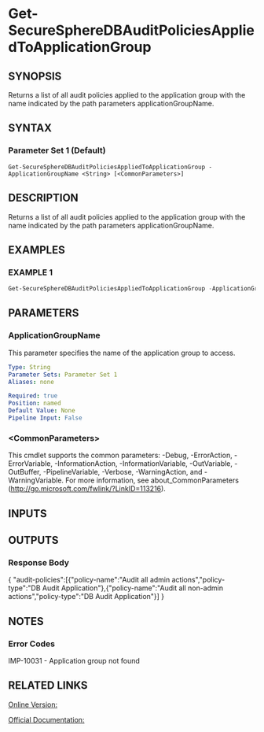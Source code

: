 ﻿# Get-SecureSphereDBAuditPoliciesAppliedToApplicationGroup

## SYNOPSIS
Returns a list of all audit policies applied to the application group with the name indicated by the path parameters applicationGroupName.

## SYNTAX

### Parameter Set 1 (Default)
```
Get-SecureSphereDBAuditPoliciesAppliedToApplicationGroup -ApplicationGroupName <String> [<CommonParameters>]
```

## DESCRIPTION
Returns a list of all audit policies applied to the application group with the name indicated by the path parameters applicationGroupName.

## EXAMPLES

### EXAMPLE 1

```powershell
Get-SecureSphereDBAuditPoliciesAppliedToApplicationGroup -ApplicationGroupName "HR-apps"
```

## PARAMETERS

### ApplicationGroupName
This parameter specifies the name of the application group to access.

```yaml
Type: String
Parameter Sets: Parameter Set 1
Aliases: none

Required: true
Position: named
Default Value: None
Pipeline Input: False
```

### \<CommonParameters\>
This cmdlet supports the common parameters: -Debug, -ErrorAction, -ErrorVariable, -InformationAction, -InformationVariable, -OutVariable, -OutBuffer, -PipelineVariable, -Verbose, -WarningAction, and -WarningVariable. For more information, see about_CommonParameters (http://go.microsoft.com/fwlink/?LinkID=113216).

## INPUTS

## OUTPUTS

### Response Body
{
"audit-policies":[{"policy-name":"Audit all admin actions","policy-type":"DB Audit Application"},{"policy-name":"Audit all non-admin actions","policy-type":"DB Audit Application"}]
}

## NOTES

### Error Codes
IMP-10031 - Application group not found

## RELATED LINKS

[Online Version:](https://github.com/akshinmustafayev/SecureSpherePS/tree/master/Documentation)

[Official Documentation:](https://docs.imperva.com/bundle/v13.6-api-reference-guide/page/61698.htm)



